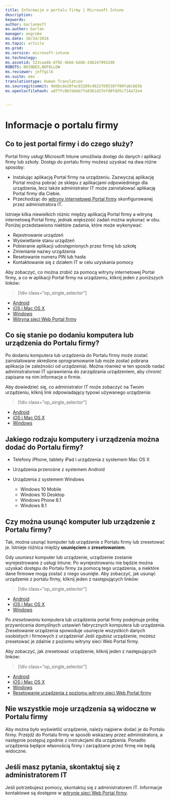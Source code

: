 ```yaml
---
title: Informacje o portalu firmy | Microsoft Intune
description: 
keywords: 
author: barlanmsft
ms.author: barlan
manager: angrobe
ms.date: 10/24/2016
ms.topic: article
ms.prod: 
ms.service: microsoft-intune
ms.technology: 
ms.assetid: 523caa6b-d792-4bb6-bddb-24b2479932d8
ROBOTS: NOINDEX,NOFOLLOW
ms.reviewer: jeffgilb
ms.suite: ems
translationtype: Human Translation
ms.sourcegitcommit: 9ddbcde20fac83289c4622f69538ff00fa0cb65b
ms.openlocfilehash: adf7fc0b7ddeb7fa8361d37efd0fdd5c714a72e4


---
```


# <a name="about-the-company-portal"></a>Informacje o portalu firmy

## <a name="what-is-the-company-portal-and-what-can-you-do-with-it"></a>Co to jest portal firmy i do czego służy?
Portal firmy usługi Microsoft Intune umożliwia dostęp do danych i aplikacji firmy lub szkoły. Dostęp do portalu firmy możesz uzyskać na dwa różne sposoby:

- Instalując aplikację Portal firmy na urządzeniu. Zazwyczaj aplikację Portal można pobrać ze sklepu z aplikacjami odpowiedniego dla urządzenia, lecz także administrator IT może zainstalować aplikację Portal firmy dla Ciebie.
- Przechodząc do [witryny internetowej Portal firmy](http://portal.manage.microsoft.com) skonfigurowanej przez administratora IT.

Istnieje kilka niewielkich różnic między aplikacją Portal firmy a witryną internetową Portal firmy, jednak większość zadań można wykonać w obu. Poniżej przedstawiono niektóre zadania, które może wykonywać:

- Rejestrowanie urządzeń
- Wyświetlanie stanu urządzeń
- Pobieranie aplikacji udostępnionych przez firmę lub szkołę
- Zmienianie nazwy urządzenia
- Resetowanie numeru PIN lub hasła
- Kontaktowanie się z działem IT w celu uzyskania pomocy

Aby zobaczyć, co można zrobić za pomocą witryny internetowej Portal firmy, a co w aplikacji Portal firmy na urządzeniu, kliknij jeden z poniższych linków:

> [!div class="op_single_selector"]
- [Android](using-your-android-device-with-intune.md)
- [iOS i Mac OS X](using-your-ios-or-mac-os-x-device-with-intune.md)
- [Windows](using-your-windows-device-with-intune.md)
- [Witryna sieci Web Portal firmy](using-the-intune-company-portal-website.md)

## <a name="what-happens-when-you-add-a-computer-or-device-to-the-company-portal"></a>Co się stanie po dodaniu komputera lub urządzenia do Portalu firmy?
Po dodaniu komputera lub urządzenia do Portalu firmy może zostać zainstalowane określone oprogramowanie lub może zostać pobrana aplikacja (w zależności od urządzenia).  Można również w ten sposób nadać administratorowi IT uprawnienia do zarządzania urządzeniem, aby chronić zapisane na nim informacje o firmie.

Aby dowiedzieć się, co administrator IT może zobaczyć na Twoim urządzeniu, kliknij link odpowiadający typowi używanego urządzenia:

> [!div class="op_single_selector"]
- [Android](what-happens-if-you-install-the-company-portal-app-and-enroll-your-device-in-intune-android.md)
- [iOS i Mac OS X](what-happens-if-you-install-the-company-portal-app-and-enroll-your-device-in-intune-ios.md)
- [Windows](what-can-your-it-administrator-see-when-you-enroll-your-device-in-intune-windows.md)

## <a name="what-kind-of-computers-or-devices-can-you-add-to-the-company-portal"></a>Jakiego rodzaju komputery i urządzenia można dodać do Portalu firmy?

-   Telefony iPhone, tablety iPad i urządzenia z systemem Mac OS X

-   Urządzenia przenośne z systemem Android

-   Urządzenia z systemem Windows
    -   Windows 10 Mobile
    -   Windows 10 Desktop
    -   Windows Phone 8.1
    -   Windows 8.1

## <a name="can-you-remove-a-computer-or-device-from-the-company-portal"></a>Czy można usunąć komputer lub urządzenie z Portalu firmy?
Tak, można usunąć komputer lub urządzenie z Portalu firmy lub zresetować je. Istnieje różnica między **usunięciem** a **zresetowaniem**.

Gdy *usuniesz* komputer lub urządzenie, urządzenie zostanie wyrejestrowane z usługi Intune. Po wyrejestrowaniu nie będzie można uzyskać dostępu do Portalu firmy za pomocą tego urządzenia, a niektóre dane firmowe mogą zostać z niego usunięte. Aby zobaczyć, jak usunąć urządzenie z portalu firmy, kliknij jeden z następujących linków:

> [!div class="op_single_selector"]
- [Android](unenroll-your-device-from-intune-android.md)
- [iOS i Mac OS X](unenroll-your-device-from-intune-ios.md)
- [Windows](unenroll-your-device-from-intune-windows.md)

Po *zresetowaniu* komputera lub urządzenia portal firmy podejmuje próbę przywrócenia domyślnych ustawień fabrycznych komputera lub urządzenia. Zresetowanie urządzenia spowoduje usunięcie wszystkich danych osobistych i firmowych z urządzenia! Jeśli zgubisz urządzenie, możesz zresetować je zdalnie z poziomu witryny sieci Web Portal firmy.

Aby zobaczyć, jak zresetować urządzenie, kliknij jeden z następujących linków:

> [!div class="op_single_selector"]
- [Android](reset-erase-your-lost-or-stolen-device-android.md)
- [iOS i Mac OS X](reset-erase-your-lost-or-stolen-device-ios.md)
- [Windows](reset-erase-your-lost-or-stolen-device-windows.md)
- [Resetowanie urządzenia z poziomu witryny sieci Web Portal firmy](reset-your-device-cpwebsite.md)

## <a name="you-do-not-see-all-of-your-devices-in-the-company-portal"></a>Nie wszystkie moje urządzenia są widoczne w Portalu firmy
Aby można było wyświetlić urządzenie, należy najpierw dodać je do Portalu firmy. Przejdź do Portalu firmy w sposób wskazany przez administratora, a następnie postępuj zgodnie z instrukcjami dla urządzenia. Ponadto urządzenia będące własnością firmy i zarządzane przez firmę nie będą widoczne.

## <a name="if-you-have-questions-contact-your-it-administrator"></a>Jeśli masz pytania, skontaktuj się z administratorem IT
Jeśli potrzebujesz pomocy, skontaktuj się z administratorem IT. Informacje kontaktowe są dostępne w [witrynie sieci Web Portal firmy](http://portal.manage.microsoft.com).



<!--HONumber=Nov16_HO1-->


